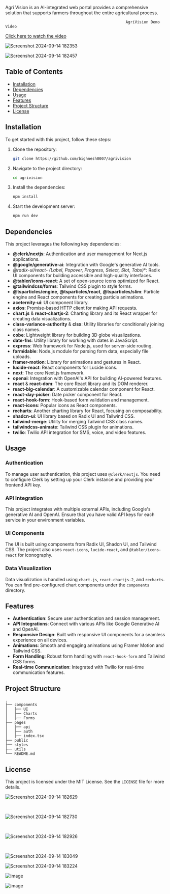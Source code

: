 Agri Vision is an AI-integrated web portal provides a comprehensive solution that supports farmers throughout the entire agricultural process.

                                                         AgriVision Demo Video

[Click here to watch the video](https://drive.google.com/file/d/1ReIWEh9UsklkDAtqnIin3W0jXmRWJxe0/view?usp=sharing)


                                    
![Screenshot 2024-09-14 182353](https://github.com/user-attachments/assets/e1c456d7-8719-4c5c-b410-e0e813a67e3e)


![Screenshot 2024-09-14 182457](https://github.com/user-attachments/assets/8a519ffd-41b3-4880-9a17-5e92a759b6bf)




## Table of Contents

- [Installation](#installation)
- [Dependencies](#dependencies)
- [Usage](#usage)
- [Features](#features)
- [Project Structure](#project-structure)
- [License](#license)

## Installation

To get started with this project, follow these steps:

1. Clone the repository:

   ```bash
   git clone https://github.com/bighnesh0007/agrivision
   ```

2. Navigate to the project directory:

   ```bash
   cd agrivision
   ```

3. Install the dependencies:

   ```bash
   npm install
   ```

4. Start the development server:

   ```bash
   npm run dev
   ```

## Dependencies

This project leverages the following key dependencies:

- **@clerk/nextjs**: Authentication and user management for Next.js applications.
- **@google/generative-ai**: Integration with Google's generative AI tools.
- **@radix-ui/react-* (Label, Popover, Progress, Select, Slot, Tabs)**: Radix UI components for building accessible and high-quality interfaces.
- **@tabler/icons-react**: A set of open-source icons optimized for React.
- **@tailwindcss/forms**: Tailwind CSS plugin to style forms.
- **@tsparticles/engine**, **@tsparticles/react**, **@tsparticles/slim**: Particle engine and React components for creating particle animations.
- **aceternity-ui**: UI component library.
- **axios**: Promise-based HTTP client for making API requests.
- **chart.js** & **react-chartjs-2**: Charting library and its React wrapper for creating data visualizations.
- **class-variance-authority** & **clsx**: Utility libraries for conditionally joining class names.
- **cobe**: Lightweight library for building 3D globe visualizations.
- **date-fns**: Utility library for working with dates in JavaScript.
- **express**: Web framework for Node.js, used for server-side routing.
- **formidable**: Node.js module for parsing form data, especially file uploads.
- **framer-motion**: Library for animations and gestures in React.
- **lucide-react**: React components for Lucide icons.
- **next**: The core Next.js framework.
- **openai**: Integration with OpenAI's API for building AI-powered features.
- **react** & **react-dom**: The core React library and its DOM renderer.
- **react-big-calendar**: A customizable calendar component for React.
- **react-day-picker**: Date picker component for React.
- **react-hook-form**: Hook-based form validation and management.
- **react-icons**: Popular icons as React components.
- **recharts**: Another charting library for React, focusing on composability.
- **shadcn-ui**: UI library based on Radix UI and Tailwind CSS.
- **tailwind-merge**: Utility for merging Tailwind CSS class names.
- **tailwindcss-animate**: Tailwind CSS plugin for animations.
- **twilio**: Twilio API integration for SMS, voice, and video features.

## Usage

### Authentication

To manage user authentication, this project uses `@clerk/nextjs`. You need to configure Clerk by setting up your Clerk instance and providing your frontend API key.

### API Integration

This project integrates with multiple external APIs, including Google's generative AI and OpenAI. Ensure that you have valid API keys for each service in your environment variables.

### UI Components

The UI is built using components from Radix UI, Shadcn UI, and Tailwind CSS. The project also uses `react-icons`, `lucide-react`, and `@tabler/icons-react` for iconography.

### Data Visualization

Data visualization is handled using `chart.js`, `react-chartjs-2`, and `recharts`. You can find pre-configured chart components under the `components` directory.

## Features

- **Authentication**: Secure user authentication and session management.
- **API Integrations**: Connect with various APIs like Google Generative AI and OpenAI.
- **Responsive Design**: Built with responsive UI components for a seamless experience on all devices.
- **Animations**: Smooth and engaging animations using Framer Motion and Tailwind CSS.
- **Form Handling**: Robust form handling with `react-hook-form` and Tailwind CSS forms.
- **Real-time Communication**: Integrated with Twilio for real-time communication features.

## Project Structure

```plaintext
.
├── components
│   ├── UI
│   ├── Charts
│   ├── Forms
├── pages
│   ├── api
│   ├── auth
│   ├── index.tsx
├── public
├── styles
├── utils
└── README.md
```

## License

This project is licensed under the MIT License. See the `LICENSE` file for more details.

![Screenshot 2024-09-14 182629](https://github.com/user-attachments/assets/02b5e000-da53-40ec-8fc3-82956f5704d6)

<br>

![Screenshot 2024-09-14 182730](https://github.com/user-attachments/assets/d57293cd-2d6b-4673-9f90-5924b946dc91)

<br>

![Screenshot 2024-09-14 182926](https://github.com/user-attachments/assets/8f34b012-cf29-4dad-a082-bfdb0f7566a7)

<br>

![Screenshot 2024-09-14 183049](https://github.com/user-attachments/assets/cbf436a9-d210-4173-b540-555ab5b23a31)



![Screenshot 2024-09-14 183224](https://github.com/user-attachments/assets/6b750eef-d1b7-4c0f-a3d9-9920d7b1b563)



![image](https://github.com/user-attachments/assets/8873fea0-5f71-4533-a56e-8064f446217c)

![image](https://github.com/user-attachments/assets/be27e20e-0ab2-4024-9a74-9b7f644d4942)

